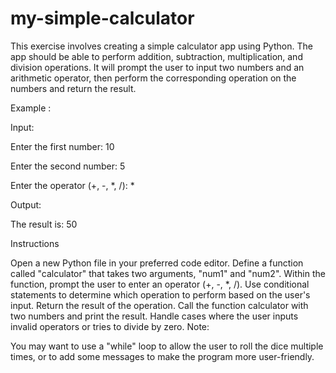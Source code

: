 # my-simple-calculator
This exercise involves creating a simple calculator app using Python. The app should be able to perform addition, subtraction, multiplication, and division operations. It will prompt the user to input two numbers and an arithmetic operator, then perform the corresponding operation on the numbers and return the result.

Example :

Input:

Enter the first number: 10

Enter the second number: 5

Enter the operator (+, -, *, /): *

Output:

The result is: 50


Instructions

 

Open a new Python file in your preferred code editor.
Define a function called "calculator" that takes two arguments, "num1" and "num2".
Within the function, prompt the user to enter an operator (+, -, *, /).
Use conditional statements to determine which operation to perform based on the user's input.
Return the result of the operation.
Call the function calculator with two numbers and print the result.
Handle cases where the user inputs invalid operators or tries to divide by zero.
Note: 

You may want to use a "while" loop to allow the user to roll the dice multiple times, or to add some messages to make the program more user-friendly.
